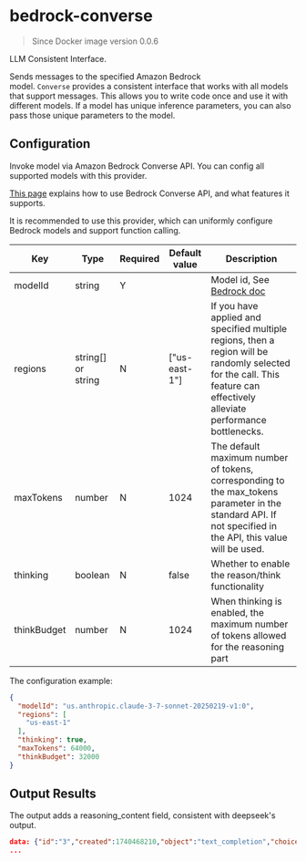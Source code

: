 # bedrock-converse

> Since Docker image version 0.0.6

LLM Consistent Interface.

Sends messages to the specified Amazon Bedrock model. `Converse` provides a consistent interface that works with all models that support messages. This allows you to write code once and use it with different models. If a model has unique inference parameters, you can also pass those unique parameters to the model.

## Configuration

Invoke model via Amazon Bedrock Converse API. You can config all supported models with this provider.

[This page](https://docs.aws.amazon.com/bedrock/latest/userguide/conversation-inference.html) explains how to use Bedrock Converse API, and what features it supports.

It is recommended to use this provider, which can uniformly configure Bedrock models and support function calling.

| Key     | Type      | Required     | Default value | Description |
| ------------- | -------| ------------- | ------------- | ------------- |
| modelId  | string   | Y    |  |   Model id, See [Bedrock doc](https://docs.aws.amazon.com/bedrock/latest/userguide/model-ids.html)  |
| regions  | string[] or string   | N     | ["us-east-1"] |   If you have applied and specified multiple regions, then a region will be randomly selected for the call. This feature can effectively alleviate performance bottlenecks.  |
| maxTokens  |  number   | N     | 1024 | The default maximum number of tokens, corresponding to the max_tokens parameter in the standard API. If not specified in the API, this value will be used.   |
| thinking  |  boolean   | N     | false | Whether to enable the reason/think functionality  |
| thinkBudget  |  number   | N     | 1024 | When thinking is enabled, the maximum number of tokens allowed for the reasoning part |

The configuration example:

```json
{
  "modelId": "us.anthropic.claude-3-7-sonnet-20250219-v1:0",
  "regions": [
    "us-east-1"
  ],
  "thinking": true,
  "maxTokens": 64000,
  "thinkBudget": 32000
}
```

## Output Results

The output adds a reasoning_content field, consistent with deepseek's output.

```json
data: {"id":"3","created":1740468210,"object":"text_completion","choices":[{"index":0,"delta":{"role":"assistant","content":"","reasoning_content":"hello"},"finish_reason":null,"logprobs":null}],"model":"sonnet37-think"}
...

```
